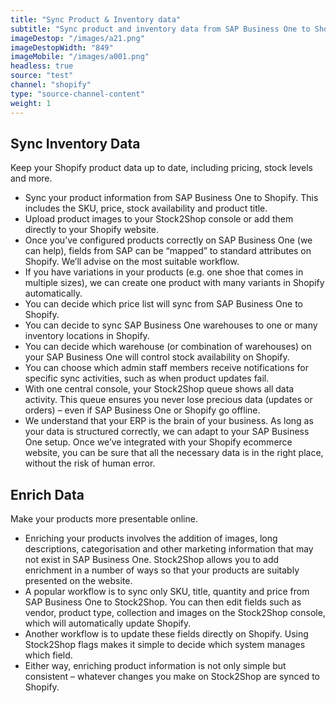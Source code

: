 ```yaml
---
title: "Sync Product & Inventory data"
subtitle: "Sync product and inventory data from SAP Business One to Shopify"
imageDestop: "/images/a21.png"
imageDestopWidth: "849"
imageMobile: "/images/a001.png"
headless: true
source: "test"
channel: "shopify"
type: "source-channel-content"
weight: 1
---
```


## Sync Inventory Data
Keep your Shopify product data up to date, including pricing, stock levels and more.

- Sync your product information from SAP Business One to Shopify. This includes the SKU, price, stock availability and product title. 
- Upload product images to your Stock2Shop console or add them directly to your Shopify website. 
- Once you’ve configured products correctly on SAP Business One (we can help), fields from SAP can be “mapped” to standard attributes on Shopify. We’ll advise on the most suitable workflow. 
- If you have variations in your products (e.g. one shoe that comes in multiple sizes), we can create one product with many variants in Shopify automatically. 
- You can decide which price list will sync from SAP Business One to Shopify. 
- You can decide to sync SAP Business One warehouses to one or many inventory locations in Shopify.
- You can decide which warehouse (or combination of warehouses) on your SAP Business One will control stock availability on Shopify. 
- You can choose which admin staff members receive notifications for specific sync activities, such as when product updates fail.
- With one central console, your Stock2Shop queue shows all data activity. This queue ensures you never lose precious data (updates or orders) – even if SAP Business One or Shopify go offline.
- We understand that your ERP is the brain of your business. As long as your data is structured correctly, we can adapt to your SAP Business One setup. Once we’ve integrated with your Shopify ecommerce website, you can be sure that all the necessary data is in the right place, without the risk of human error.

## Enrich Data
Make your products more presentable online.

- Enriching your products involves the addition of images, long descriptions, categorisation and other marketing information that may not exist in SAP Business One. Stock2Shop allows you to add enrichment in a number of ways so that your products are suitably presented on the website. 
- A popular workflow is to sync only SKU, title, quantity and price from SAP Business One to Stock2Shop. You can then edit fields such as vendor, product type, collection and images on the Stock2Shop console, which will automatically update Shopify. 
- Another workflow is to update these fields directly on Shopify. Using Stock2Shop flags makes it simple to decide which system manages which field.
- Either way, enriching product information is not only simple but consistent – whatever changes you make on Stock2Shop are synced to Shopify.
